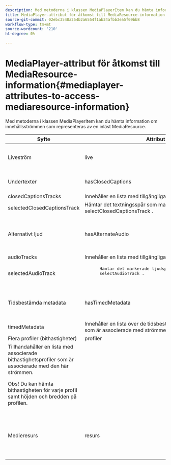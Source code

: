 ```yaml
---
description: Med metoderna i klassen MediaPlayerItem kan du hämta information om innehållsströmmen som representeras av en inläst MediaResource.
title: MediaPlayer-attribut för åtkomst till MediaResource-information
source-git-commit: 02ebc3548a254b2a6554f1ab34afbb3ea5f09bb8
workflow-type: tm+mt
source-wordcount: '210'
ht-degree: 0%

---
```


# MediaPlayer-attribut för åtkomst till MediaResource-information{#mediaplayer-attributes-to-access-mediaresource-information}

Med metoderna i klassen MediaPlayerItem kan du hämta information om innehållsströmmen som representeras av en inläst MediaResource.

<table frame="all" colsep="1" rowsep="1" id="table_46225307CA5B4BB1869576E0B9141E38"> 
 <thead> 
  <tr rowsep="1"> 
   <th colname="1" class="entry"> Syfte </th> 
   <th colname="2" class="entry"> Attribut </th> 
   <th colname="3" class="entry"> Beskrivning </th> 
  </tr> 
 </thead>
 <tbody> 
  <tr rowsep="1"> 
   <td colname="1"> Liveström </td> 
   <td colname="2"> <span class="codeph"> live </span> </td> 
   <td colname="3"> True if the stream is live; false if it is VOD. </td> 
  </tr> 
  <tr rowsep="1"> 
   <td colname="1" morerows="2"> Undertexter </td> 
   <td colname="2"> <span class="codeph"> hasClosedCaptions </span> </td> 
   <td colname="3"> True om det finns spår för undertextning. </td> 
  </tr> 
  <tr rowsep="1"> 
   <td colname="2"> <span class="codeph"> closedCaptionsTracks </span> </td> 
   <td colname="3"> Innehåller en lista med tillgängliga spår för undertextning. </td> 
  </tr> 
  <tr rowsep="1"> 
   <td colname="2"> <span class="codeph"> selectedClosedCaptionsTrack </span> </td> 
   <td colname="3"> Hämtar det textningsspår som markerats med <span class="codeph"> selectClosedCaptionsTrack </span>. </td> 
  </tr> 
  <tr rowsep="1"> 
   <td colname="1" morerows="2"> Alternativt ljud </td> 
   <td colname="2"> <span class="codeph"> hasAlternateAudio </span> </td> 
   <td colname="3"> <p>True om strömmen har alternativa ljudspår. </p> </td> 
  </tr> 
  <tr rowsep="1"> 
   <td colname="2"> <span class="codeph"> audioTracks </span> </td> 
   <td colname="3"> Innehåller en lista med tillgängliga alternativa ljudspår. </td> 
  </tr> 
  <tr rowsep="1"> 
   <td colname="2"> <span class="codeph"> selectedAudioTrack </span> </td> 
   <td colname="3"> 
    <pre>
      Hämtar det markerade ljudspåret som markerades med 
     <span class="codeph"> selectAudioTrack </span>. 
    </pre> </td> 
  </tr> 
  <tr rowsep="1"> 
   <td colname="1" morerows="1"> Tidsbestämda metadata </td> 
   <td colname="2"> <span class="codeph"> hasTimedMetadata </span> </td> 
   <td colname="3"> True if the stream has associated timed metadata. </td> 
  </tr> 
  <tr rowsep="1"> 
   <td colname="2"> <span class="codeph"> timedMetadata </span> </td> 
   <td colname="3"> Innehåller en lista över de tidsbestämda metadataobjekt som är associerade med strömmen. </td> 
  </tr> 
  <tr rowsep="1"> 
   <td colname="1" morerows="1"> Flera profiler (bithastigheter) </td> 
   <td colname="2" morerows="1"> <span class="codeph"> profiler </span> </td> 
   <td colname="3"> </td> 
  </tr> 
  <tr rowsep="1"> 
   <td colname="3"> Tillhandahåller en lista med associerade bithastighetsprofiler som är associerade med den här strömmen. <p>Obs! Du kan hämta bithastigheten för varje profil samt höjden och bredden på profilen. </p> </td> 
  </tr> 
  <tr rowsep="1"> 
   <td colname="1"> Medieresurs </td> 
   <td colname="2"> <span class="codeph"> resurs </span> </td> 
   <td colname="3"> Returnerar den medieresurs som är associerad med det här objektet. </td> 
  </tr> 
 </tbody> 
</table>
